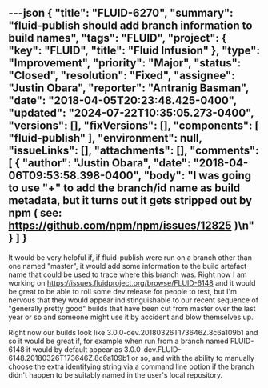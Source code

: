 ---json
{
  "title": "FLUID-6270",
  "summary": "fluid-publish should add branch information to build names",
  "tags": "FLUID",
  "project": {
    "key": "FLUID",
    "title": "Fluid Infusion"
  },
  "type": "Improvement",
  "priority": "Major",
  "status": "Closed",
  "resolution": "Fixed",
  "assignee": "Justin Obara",
  "reporter": "Antranig Basman",
  "date": "2018-04-05T20:23:48.425-0400",
  "updated": "2024-07-22T10:35:05.273-0400",
  "versions": [],
  "fixVersions": [],
  "components": [
    "fluid-publish"
  ],
  "environment": null,
  "issueLinks": [],
  "attachments": [],
  "comments": [
    {
      "author": "Justin Obara",
      "date": "2018-04-06T09:53:58.398-0400",
      "body": "I was going to use \"+\" to add the branch/id name as build metadata, but it turns out it gets stripped out by npm ( see: <https://github.com/npm/npm/issues/12825> )\n"
    }
  ]
}
---
It would be very helpful if, if fluid-publish were run on a branch other than one named "master", it would add some information to the build artefact name that could be used to trace where this branch was. Right now I am working on <https://issues.fluidproject.org/browse/FLUID-6148> and it would be great to be able to roll some dev release for people to test, but I'm nervous that they would appear indistinguishable to our recent sequence of "generally pretty good" builds that have been cut from master over the last year or so and someone might use it by accident and blow themselves up.

Right now our builds look like 3.0.0-dev.20180326T173646Z.8c6a109b1 and so it would be great if, for example when run from a branch named FLUID-6148 it would by default appear as 3.0.0-dev.FLUID-6148.20180326T173646Z.8c6a109b1 or so, and with the ability to manually choose the extra identifying string via a command line option if the branch didn't happen to be suitably named in the user's local repository.

        